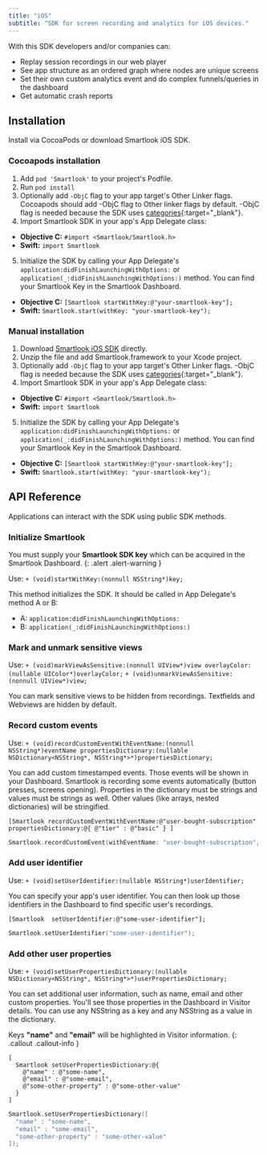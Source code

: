 ```yaml
---
title: "iOS"
subtitle: "SDK for screen recording and analytics for iOS devices."
---
```


With this SDK developers and/or companies can:

* Replay session recordings in our web player
* See app structure as an ordered graph where nodes are unique screens
* Set their own custom analytics event and do complex funnels/queries in the dashboard
* Get automatic crash reports

## Installation

Install via CocoaPods or download Smartlook iOS SDK.

### Cocoapods installation

1. Add `pod 'Smartlook'` to your project's Podfile.
2. Run `pod install`
3. Optionally add `-ObjC` flag to your app target's Other Linker flags. Cocoapods should add -ObjC flag to Other linker flags by default. -ObjC flag is needed because the SDK uses [categories](https://developer.apple.com/library/content/qa/qa1490/_index.html){:target="_blank"}.
4. Import Smartlook SDK in your app's App Delegate class:
  * **Objective C:** `#import <Smartlook/Smartlook.h>`
  * **Swift:** `import Smartlook`
5. Initialize the SDK by calling your App Delegate's `application:didFinishLaunchingWithOptions:` or `application(_:didFinishLaunchingWithOptions:)` method. You can find your Smartlook Key in the Smartlook Dashboard.

* **Objective C:** `[Smartlook startWithKey:@"your-smartlook-key"];`
* **Swift:** `Smartlook.start(withKey: "your-smartlook-key");`

### Manual installation

1. Download [Smartlook iOS SDK](https://sdk.smartlook.com/ios/smartlook-ios-sdk-0.1.0.zip) directly.
2. Unzip the file and add Smartlook.framework to your Xcode project.
3. Optionally add `-ObjC` flag to your app target's Other Linker flags. -ObjC flag is needed because the SDK uses [categories](https://developer.apple.com/library/content/qa/qa1490/_index.html){:target="_blank"}.
4. Import Smartlook SDK in your app's App Delegate class:
  * **Objective C:** `#import <Smartlook/Smartlook.h>`
  * **Swift:** `import Smartlook`
5. Initialize the SDK by calling your App Delegate's `application:didFinishLaunchingWithOptions:` or `application(_:didFinishLaunchingWithOptions:)` method. You can find your Smartlook Key in the Smartlook Dashboard.

* **Objective C:** `[Smartlook startWithKey:@"your-smartlook-key"];`
* **Swift:** `Smartlook.start(withKey: "your-smartlook-key");`

## API Reference

Applications can interact with the SDK using public SDK methods.

### Initialize Smartlook

You must supply your **Smartlook SDK key** which can be acquired in the Smartlook Dashboard.
{: .alert .alert-warning }

Use: `+ (void)startWithKey:(nonnull NSString*)key;`

This method initializes the SDK. It should be called in App Delegate's method A or B:

* A: `application:didFinishLaunchingWithOptions:`
* B: `application(_:didFinishLaunchingWithOptions:)` 

### Mark and unmark sensitive views

Use: `+ (void)markViewAsSensitive:(nonnull UIView*)view overlayColor:(nullable UIColor*)overlayColor;`
`+ (void)unmarkViewAsSensitive:(nonnull UIView*)view;`

You can mark sensitive views to be hidden from recordings. Textfields and Webviews are hidden by default.

### Record custom events

Use: `+ (void)recordCustomEventWithEventName:(nonnull NSString*)eventName propertiesDictionary:(nullable NSDictionary<NSString*, NSString*>*)propertiesDictionary;`

You can add custom timestamped events. Those events will be shown in your Dashboard. Smartlook is recording some events automatically (button presses, screens opening). Properties in the dictionary must be strings and values must be strings as well. Other values (like arrays, nested dictionaries) will be stringified.

```objc
[Smartlook recordCustomEventWithEventName:@"user-bought-subscription" propertiesDictionary:@{ @"tier" : @"basic" } ]
```

```swift
Smartlook.recordCustomEvent(withEventName: "user-bought-subscription", propertiesDictionary: ["tier" : "basic"]);
```

### Add user identifier

Use: `+ (void)setUserIdentifier:(nullable NSString*)userIdentifier;`

You can specify your app's user identifier. You can then look up those identifiers in the Dashboard to find specific user's recordings.

```objc
[Smartlook  setUserIdentifier:@"some-user-identifier"];
```

```swift
Smartlook.setUserIdentifier("some-user-identifier");
```

### Add other user properties

Use: `+ (void)setUserPropertiesDictionary:(nullable NSDictionary<NSString*, NSString*>*)userPropertiesDictionary;`

You can set additional user information, such as name, email and other custom properties. You'll see those properties in the Dashboard in Visitor details. You can use any NSString as a key and any NSString as a value in the dictionary.

Keys **"name"** and **"email"** will be highlighted in Visitor information.
{: .callout .callout-info }

```objc
[
  Smartlook setUserPropertiesDictionary:@{ 
    @"name" : @"some-name", 
    @"email" : @"some-email", 
    @"some-other-property" : @"some-other-value"
  }
]
```

```swift
Smartlook.setUserPropertiesDictionary([
  "name" : "some-name", 
  "email" : "some-email",
  "some-other-property" : "some-other-value"
]);
```